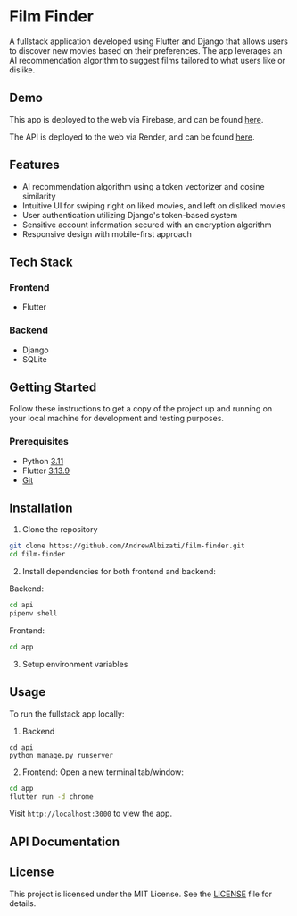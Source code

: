 # Film Finder
A fullstack application developed using Flutter and Django that allows users to discover new movies based on their preferences. The app leverages an AI recommendation algorithm to suggest films tailored to what users like or dislike.

## Demo
This app is deployed to the web via Firebase, and can be found [here](https://film-finder-dd678.firebaseapp.com/).

The API is deployed to the web via Render, and can be found [here](https://film-finder-up8b.onrender.com/api/).

## Features
- AI recommendation algorithm using a token vectorizer and cosine similarity
- Intuitive UI for swiping right on liked movies, and left on disliked movies
- User authentication utilizing Django's token-based system
- Sensitive account information secured with an encryption algorithm
- Responsive design with mobile-first approach

## Tech Stack
### Frontend
- Flutter

### Backend
- Django
- SQLite

## Getting Started
Follow these instructions to get a copy of the project up and running on your local machine for development and testing purposes.

### Prerequisites
- Python [3.11](https://www.python.org/downloads/release/python-3110/)
- Flutter [3.13.9](https://docs.flutter.dev/release/archive)
- [Git](https://git-scm.com/downloads)

## Installation
1. Clone the repository
```bash
git clone https://github.com/AndrewAlbizati/film-finder.git
cd film-finder
```

2. Install dependencies for both frontend and backend:

Backend:
```bash
cd api
pipenv shell
```

Frontend:
```bash
cd app
```

3. Setup environment variables


## Usage
To run the fullstack app locally:
1. Backend
```
cd api
python manage.py runserver
```

2. Frontend: Open a new terminal tab/window:
```bash
cd app
flutter run -d chrome
```

Visit `http://localhost:3000` to view the app.

## API Documentation

## License
This project is licensed under the MIT License. See the [LICENSE](./LICENSE) file for details.
